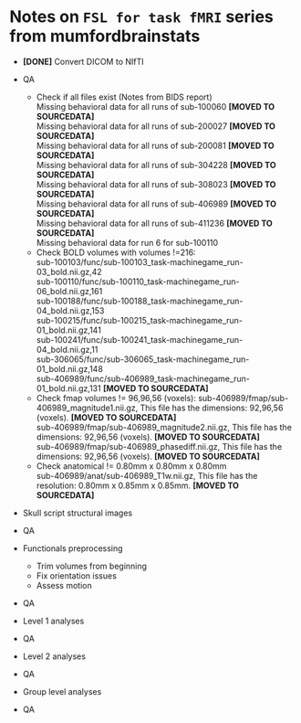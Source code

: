 Notes on `FSL for task fMRI` series from mumfordbrainstats
==========================================================

- **[DONE]** Convert DICOM to NIfTI  

- QA  
  - Check if all files exist (Notes from BIDS report)  
    Missing behavioral data for all runs of sub-100060 **[MOVED TO SOURCEDATA]**  
    Missing behavioral data for all runs of sub-200027 **[MOVED TO SOURCEDATA]**  
    Missing behavioral data for all runs of sub-200081 **[MOVED TO SOURCEDATA]**  
    Missing behavioral data for all runs of sub-304228 **[MOVED TO SOURCEDATA]**  
    Missing behavioral data for all runs of sub-308023 **[MOVED TO SOURCEDATA]**  
    Missing behavioral data for all runs of sub-406989 **[MOVED TO SOURCEDATA]**  
    Missing behavioral data for all runs of sub-411236 **[MOVED TO SOURCEDATA]**  
    Missing behavioral data for run 6 for sub-100110  
  - Check BOLD volumes with volumes !=216:  
    sub-100103/func/sub-100103_task-machinegame_run-03_bold.nii.gz,42  
    sub-100110/func/sub-100110_task-machinegame_run-06_bold.nii.gz,161  
    sub-100188/func/sub-100188_task-machinegame_run-04_bold.nii.gz,153  
    sub-100215/func/sub-100215_task-machinegame_run-01_bold.nii.gz,141  
    sub-100241/func/sub-100241_task-machinegame_run-04_bold.nii.gz,11  
    sub-306065/func/sub-306065_task-machinegame_run-01_bold.nii.gz,148  
    sub-406989/func/sub-406989_task-machinegame_run-01_bold.nii.gz,131 **[MOVED TO SOURCEDATA]**  
  - Check fmap volumes != 96,96,56 (voxels):
    sub-406989/fmap/sub-406989_magnitude1.nii.gz, This file has the dimensions: 92,96,56 (voxels). **[MOVED TO SOURCEDATA]**  
    sub-406989/fmap/sub-406989_magnitude2.nii.gz, This file has the dimensions: 92,96,56 (voxels). **[MOVED TO SOURCEDATA]**  
    sub-406989/fmap/sub-406989_phasediff.nii.gz, This file has the dimensions: 92,96,56 (voxels). **[MOVED TO SOURCEDATA]**
  - Check anatomical != 0.80mm x 0.80mm x 0.80mm  
    sub-406989/anat/sub-406989_T1w.nii.gz, This file has the resolution: 0.80mm x 0.85mm x 0.85mm. **[MOVED TO SOURCEDATA]**  

- Skull script structural images
- QA
- Functionals preprocessing
  - Trim volumes from beginning
  - Fix orientation issues
  - Assess motion
- QA
- Level 1 analyses
- QA
- Level 2 analyses
- QA
- Group level analyses
- QA
